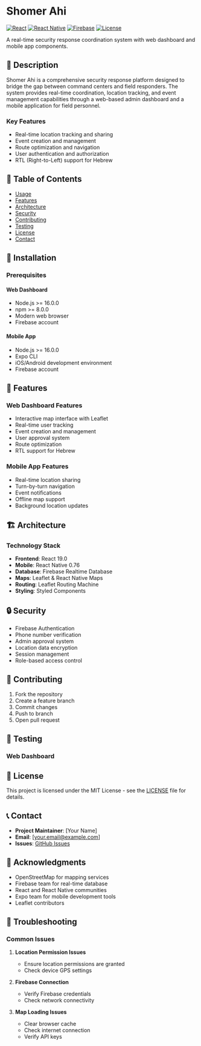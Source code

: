 # Shomer Ahi

[![React](https://img.shields.io/badge/React-19.0-blue.svg)](https://reactjs.org/)
[![React Native](https://img.shields.io/badge/React%20Native-0.76-blue.svg)](https://reactnative.dev/)
[![Firebase](https://img.shields.io/badge/Firebase-11.1-orange.svg)](https://firebase.google.com/)
[![License](https://img.shields.io/badge/License-MIT-green.svg)](LICENSE)

A real-time security response coordination system with web dashboard and mobile app components.

## 📝 Description

Shomer Ahi is a comprehensive security response platform designed to bridge the gap between command centers and field responders. The system provides real-time coordination, location tracking, and event management capabilities through a web-based admin dashboard and a mobile application for field personnel.

### Key Features
- Real-time location tracking and sharing
- Event creation and management
- Route optimization and navigation
- User authentication and authorization
- RTL (Right-to-Left) support for Hebrew


## 📑 Table of Contents
- [Usage](#usage)
- [Features](#features)
- [Architecture](#architecture)
- [Security](#security)
- [Contributing](#contributing)
- [Testing](#testing)
- [License](#license)
- [Contact](#contact)

## 🚀 Installation

### Prerequisites

#### Web Dashboard
- Node.js >= 16.0.0
- npm >= 8.0.0
- Modern web browser
- Firebase account

#### Mobile App
- Node.js >= 16.0.0
- Expo CLI
- iOS/Android development environment
- Firebase account

## 🎯 Features

### Web Dashboard Features
- Interactive map interface with Leaflet
- Real-time user tracking
- Event creation and management
- User approval system
- Route optimization
- RTL support for Hebrew

### Mobile App Features
- Real-time location sharing
- Turn-by-turn navigation
- Event notifications
- Offline map support
- Background location updates

## 🏗️ Architecture

### Technology Stack
- **Frontend**: React 19.0
- **Mobile**: React Native 0.76
- **Database**: Firebase Realtime Database
- **Maps**: Leaflet & React Native Maps
- **Routing**: Leaflet Routing Machine
- **Styling**: Styled Components

## 🔒 Security

- Firebase Authentication
- Phone number verification
- Admin approval system
- Location data encryption
- Session management
- Role-based access control

## 🤝 Contributing

1. Fork the repository
2. Create a feature branch
3. Commit changes
4. Push to branch
5. Open pull request

## 🧪 Testing

### Web Dashboard
## 📄 License

This project is licensed under the MIT License - see the [LICENSE](LICENSE) file for details.

## 📞 Contact

- **Project Maintainer**: [Your Name]
- **Email**: [your.email@example.com]
- **Issues**: [GitHub Issues](https://github.com/yourusername/shomer-ahi/issues)

## 🙏 Acknowledgments

- OpenStreetMap for mapping services
- Firebase team for real-time database
- React and React Native communities
- Expo team for mobile development tools
- Leaflet contributors

## 🔧 Troubleshooting

### Common Issues

1. **Location Permission Issues**
   - Ensure location permissions are granted
   - Check device GPS settings

2. **Firebase Connection**
   - Verify Firebase credentials
   - Check network connectivity

3. **Map Loading Issues**
   - Clear browser cache
   - Check internet connection
   - Verify API keys
